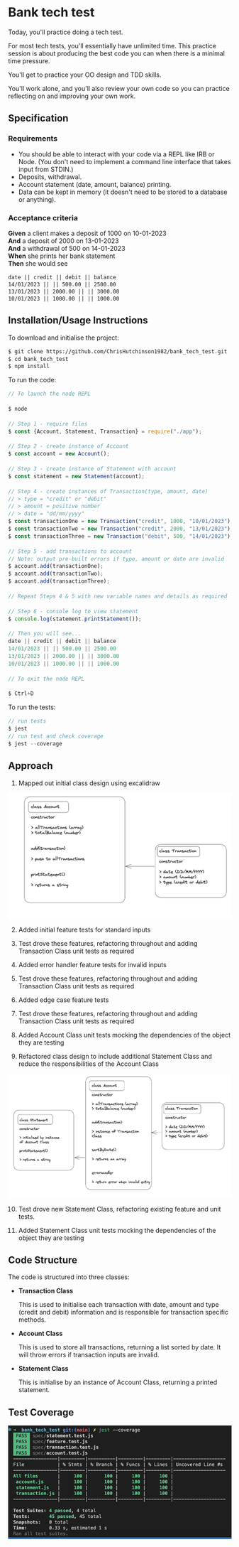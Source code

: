 # Bank tech test

Today, you'll practice doing a tech test.

For most tech tests, you'll essentially have unlimited time. This practice session is about producing the best code you can when there is a minimal time pressure.

You'll get to practice your OO design and TDD skills.

You'll work alone, and you'll also review your own code so you can practice reflecting on and improving your own work.

## Specification

### Requirements

- You should be able to interact with your code via a REPL like IRB or Node. (You don't need to implement a command line interface that takes input from STDIN.)
- Deposits, withdrawal.
- Account statement (date, amount, balance) printing.
- Data can be kept in memory (it doesn't need to be stored to a database or anything).

### Acceptance criteria

**Given** a client makes a deposit of 1000 on 10-01-2023  
**And** a deposit of 2000 on 13-01-2023  
**And** a withdrawal of 500 on 14-01-2023  
**When** she prints her bank statement  
**Then** she would see

```
date || credit || debit || balance
14/01/2023 || || 500.00 || 2500.00
13/01/2023 || 2000.00 || || 3000.00
10/01/2023 || 1000.00 || || 1000.00
```

## Installation/Usage Instructions

To download and initialise the project:

```sh
$ git clone https://github.com/ChrisHutchinson1982/bank_tech_test.git
$ cd bank_tech_test
$ npm install

```

To run the code:

```js
// To launch the node REPL

$ node

// Step 1 - require files
$ const {Account, Statement, Transaction} = require("./app");

// Step 2 - create instance of Account
$ const account = new Account();

// Step 3 - create instance of Statement with account
$ const statement = new Statement(account);

// Step 4 - create instances of Transaction(type, amount, date)
// > type = "credit" or "debit"
// > amount = positive number
// > date = "dd/mm/yyyy"
$ const transactionOne = new Transaction("credit", 1000, "10/01/2023");
$ const transactionTwo = new Transaction("credit", 2000, "13/01/2023");
$ const transactionThree = new Transaction("debit", 500, "14/01/2023");

// Step 5 - add transactions to account
// Note: output pre-built errors if type, amount or date are invalid
$ account.add(transactionOne);
$ account.add(transactionTwo);
$ account.add(transactionThree);

// Repeat Steps 4 & 5 with new variable names and details as required

// Step 6 - console log to view statement
$ console.log(statement.printStatement());

// Then you will see...
date || credit || debit || balance
14/01/2023 || || 500.00 || 2500.00
13/01/2023 || 2000.00 || || 3000.00
10/01/2023 || 1000.00 || || 1000.00

// To exit the node REPL

$ Ctrl+D

```

To run the tests:

```js
// run tests
$ jest
// run test and check coverage
$ jest --coverage

```

## Approach

1. Mapped out initial class design using excalidraw

![Class Diagram](/images/class_diagram.png)

2. Added initial feature tests for standard inputs

3. Test drove these features, refactoring throughout and adding Transaction Class unit tests as required

4. Added error handler feature tests for invalid inputs

5. Test drove these features, refactoring throughout and adding Transaction Class unit tests as required

6. Added edge case feature tests

7. Test drove these features, refactoring throughout and adding Transaction Class unit tests as required

8. Added Account Class unit tests mocking the dependencies of the object they are testing

9. Refactored class design to include additional Statement Class and reduce the responsibilities of the Account Class

![Class Diagram](/images/revised_class_diagram.png)

10. Test drove new Statement Class, refactoring existing feature and unit tests.

11. Added Statement Class unit tests mocking the dependencies of the object they are testing

## Code Structure

The code is structured into three classes:

- **Transaction Class**

  This is used to initialise each transaction with date, amount and type (credit and debit) information and is responsible for transaction specific methods.

- **Account Class**

  This is used to store all transactions, returning a list sorted by date. It will throw errors if transaction inputs are invalid.

- **Statement Class**

  This is initialise by an instance of Account Class, returning a printed statement.

## Test Coverage

![Test Coverage](/images/test_coverage.png)
